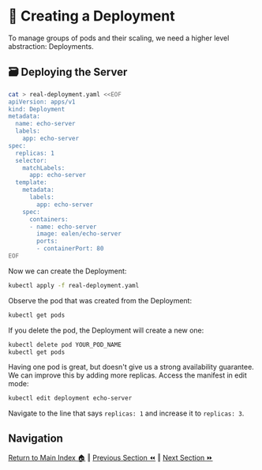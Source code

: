 # 🚀 Creating a Deployment
To manage groups of pods and their scaling, we need a higher level abstraction: Deployments.

## 🗃️ Deploying the Server

```bash
cat > real-deployment.yaml <<EOF
apiVersion: apps/v1
kind: Deployment
metadata:
  name: echo-server
  labels:
    app: echo-server
spec:
  replicas: 1
  selector:
    matchLabels:
      app: echo-server
  template:
    metadata:
      labels:
        app: echo-server
    spec:
      containers:
      - name: echo-server
        image: ealen/echo-server
        ports:
        - containerPort: 80
EOF
```

Now we can create the Deployment:

```bash
kubectl apply -f real-deployment.yaml
```

Observe the pod that was created from the Deployment:

```bash
kubectl get pods
```

If you delete the pod, the Deployment will create a new one:
```bash
kubectl delete pod YOUR_POD_NAME
kubectl get pods
```

Having one pod is great, but doesn't give us a strong availability guarantee. We can improve this by adding more replicas. Access the manifest in edit mode:
```bash
kubectl edit deployment echo-server
```

Navigate to the line that says `replicas: 1` and increase it to `replicas: 3`.


## Navigation

[Return to Main Index 🏠](../readme.md) ‖
[Previous Section ⏪](../02-running/readme.md) ‖ [Next Section ⏩](../04-network-basics/readme.md)
